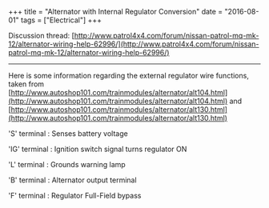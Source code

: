 +++
title = "Alternator with Internal Regulator Conversion"
date = "2016-08-01"
tags = ["Electrical"]
+++

Discussion thread: [http://www.patrol4x4.com/forum/nissan-patrol-mq-mk-12/alternator-wiring-help-62996/](http://www.patrol4x4.com/forum/nissan-patrol-mq-mk-12/alternator-wiring-help-62996/)

* * *

Here is some information regarding the external regulator wire functions, taken from [http://www.autoshop101.com/trainmodules/alternator/alt104.html](http://www.autoshop101.com/trainmodules/alternator/alt104.html) and [http://www.autoshop101.com/trainmodules/alternator/alt130.html](http://www.autoshop101.com/trainmodules/alternator/alt130.html)

'S' terminal
: Senses battery voltage

'IG' terminal
: Ignition switch signal turns regulator ON

'L' terminal
: Grounds warning lamp

'B' terminal
: Alternator output terminal

'F' terminal
: Regulator Full-Field bypass
